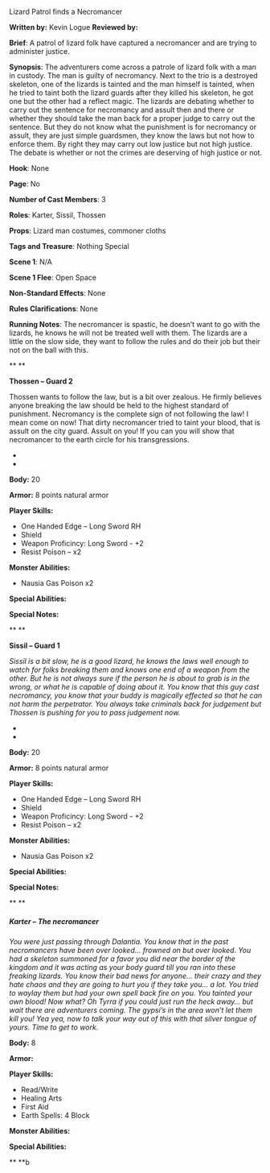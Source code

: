 Lizard Patrol finds a Necromancer

**Written by:** Kevin Logue **Reviewed by:** 

 **Brief**: A patrol of lizard folk have captured a necromancer and are trying to administer justice.

 **Synopsis**: The adventurers come across a patrole of lizard folk with a man in custody. The man is guilty of necromancy. Next to the trio is a destroyed skeleton, one of the lizards is tainted and the man himself is tainted, when he tried to taint both the lizard guards after they killed his skeleton, he got one but the other had a reflect magic. The lizards are debating whether to carry out the sentence for necromancy and assult then and there or whether they should take the man back for a proper judge to carry out the sentence. But they do not know what the punishment is for necromancy or assult, they are just simple guardsmen, they know the laws but not how to enforce them. By right they may carry out low justice but not high justice. The debate is whether or not the crimes are deserving of high justice or not.




 **Hook**: None

**Page**: No

**Number of Cast Members**: 3

**Roles**: Karter, Sissil, Thossen

**Props**: Lizard man costumes, commoner cloths

**Tags and Treasure**: Nothing Special

**Scene 1**: N/A

**Scene 1 Flee**: Open Space

**Non-Standard Effects**: None

**Rules Clarifications**: None 


 **Running Notes**: The necromancer is spastic, he doesn’t want to go with the lizards, he knows he will not be treated well with them. The lizards are a little on the slow side, they want to follow the rules and do their job but their not on the ball with this. 

 

 

**
**

**Thossen – Guard 2**

Thossen wants to follow the law, but is a bit over zealous. He firmly believes anyone breaking the law should be held to the highest standard of punishment. Necromancy is the complete sign of not following the law! I mean come on now! That dirty necromancer tried to taint your blood, that is assult on the city guard. Assult on you! If you can you will show that necromancer to the earth circle for his transgressions. 

*
*

 

**Body:** 20

**Armor:** 8 points natural armor

**Player Skills:**

- One Handed Edge     – Long Sword RH
- Shield
- Weapon     Proficincy: Long Sword - +2
- Resist Poison –     x2

**Monster Abilities:**

- Nausia Gas     Poison x2

**Special Abilities:**

**Special Notes:**

 

**
**

**Sissil – Guard 1**

*Sissil is a bit slow, he is a good lizard, he knows the laws well enough to watch for folks breaking them and knows one end of a weapon from the other. But he is not always sure if the person he is about to grab is in the wrong, or what he is capable of doing about it. You know that this guy cast necromancy, you know that your buddy is magically effected so that he can not harm the perpetrator. You always take criminals back for judgement but Thossen is pushing for you to pass judgement now.*

*
*

 

**Body:** 20

**Armor:** 8 points natural armor

**Player Skills:**

- One Handed Edge     – Long Sword RH
- Shield
- Weapon     Proficincy: Long Sword - +2
- Resist Poison –     x2

**Monster Abilities:**

- Nausia Gas Poison     x2

**Special Abilities:**

**Special Notes:**

 

**
**

##### Karter – The necromancer

*You were just passing through Dalantia. You know that in the past necromancers have been over looked… frowned on but over looked. You had a skeleton summoned for a favor you did near the border of the kingdom and it was acting as your body guard till you ran into these freaking lizards. You know their bad news for anyone… their crazy and they hate chaos and they are going to hurt you if they take you… a lot. You tried to waylay them but had your own spell back fire on you. You tainted your own blood! Now what? Oh Tyrra if you could just run the heck away… but wait there are adventurers coming. The gypsi’s in the area won’t let them kill you! Yea yea, now to talk your way out of this with that silver tongue of yours. Time to get to work.*





 



**Body:** 8

**Armor:** 

**Player Skills:**

- Read/Write
- Healing Arts
- First Aid
- Earth Spells: 4     Block

**Monster Abilities:**

**Special Abilities:**

**
**b